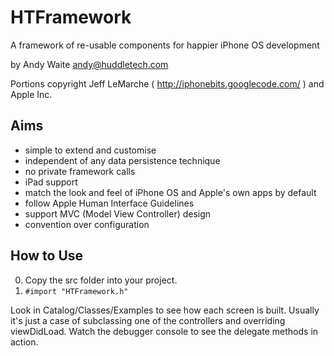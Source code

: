 HTFramework
===========

A framework of re-usable components for happier iPhone OS development

by Andy Waite <andy@huddletech.com>

Portions copyright Jeff LeMarche ( http://iphonebits.googlecode.com/ ) and Apple Inc.

Aims
----

* simple to extend and customise
* independent of any data persistence technique
* no private framework calls
* iPad support
* match the look and feel of iPhone OS and Apple's own apps by default
* follow Apple Human Interface Guidelines
* support MVC (Model View Controller) design
* convention over configuration

How to Use
----------

0. Copy the src folder into your project.
0. `#import "HTFramework.h"`

Look in Catalog/Classes/Examples to see how each screen is built. Usually it's just a case of subclassing one of the controllers and overriding viewDidLoad. Watch the debugger console to see the delegate methods in action.